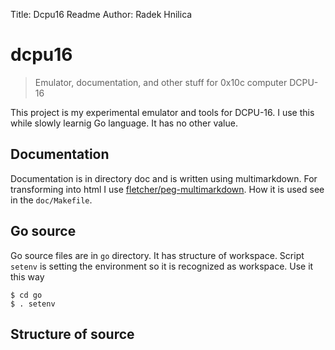 Title:		Dcpu16 Readme
Author:		Radek Hnilica

dcpu16
======


> Emulator, documentation, and other stuff for 0x10c computer DCPU-16

This project is my experimental emulator and tools for DCPU-16.
I use this while slowly learnig Go language. It has no other value.


Documentation
-------------

Documentation is in directory doc and is written using multimarkdown.
For transforming into html I use [fletcher/peg-multimarkdown](fletcher/peg-multimarkdown).
How it is used see in the `doc/Makefile`.

Go source
---------

Go source files are in `go` directory.  It has structure of workspace.
Script `setenv` is setting the environment so it is recognized as workspace.
Use it this way

    $ cd go
    $ . setenv


Structure of source
-------------------
